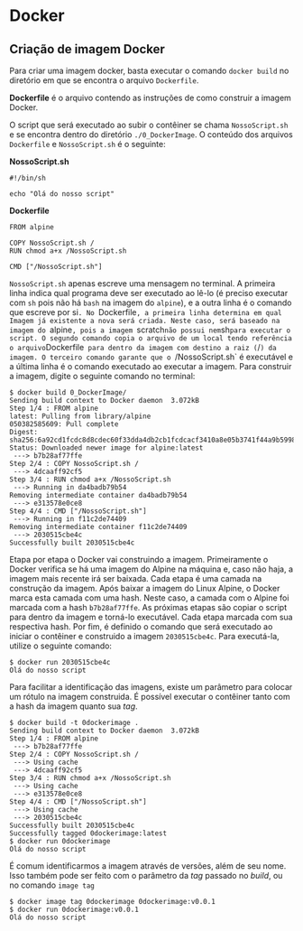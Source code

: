 Docker
======

Criação de imagem Docker
------------------------

Para criar uma imagem docker, basta executar o comando `docker build` no diretório em que se encontra o arquivo `Dockerfile`.

**Dockerfile** é o arquivo contendo as instruções de como construir a imagem Docker.

O script que será executado ao subir o contêiner se chama `NossoScript.sh` e se encontra dentro do diretório `./0_DockerImage`. O conteúdo dos arquivos `Dockerfile` e `NossoScript.sh` é o seguinte:

**NossoScript.sh**
```
#!/bin/sh

echo "Olá do nosso script"
```

**Dockerfile**
```
FROM alpine

COPY NossoScript.sh /
RUN chmod a+x /NossoScript.sh 

CMD ["/NossoScript.sh"]
```

`NossoScript.sh` apenas escreve uma mensagem no terminal. A primeira linha indica qual programa deve ser executado ao lê-lo (é preciso executar com `sh` pois não há `bash` na imagem do `alpine`), e a outra linha é o comando que escreve por si`. No `Dockerfile`, a primeira linha determina em qual Imagem já existente a nova será criada. Neste caso, será baseado na imagem do `alpine`, pois a imagem `scratch` não possui nem `sh` para executar o script. O segundo comando copia o arquivo de um local tendo referência o arquivo `Dockerfile` para dentro da imagem com destino a raiz (`/`) da imagem. O terceiro comando garante que o `/NossoScript.sh` é executável e a última linha é o comando executado ao executar a imagem. Para construir a imagem, digite o seguinte comando no terminal:

```
$ docker build 0_DockerImage/
Sending build context to Docker daemon  3.072kB
Step 1/4 : FROM alpine
latest: Pulling from library/alpine
050382585609: Pull complete
Digest: sha256:6a92cd1fcdc8d8cdec60f33dda4db2cb1fcdcacf3410a8e05b3741f44a9b5998
Status: Downloaded newer image for alpine:latest
 ---> b7b28af77ffe
Step 2/4 : COPY NossoScript.sh /
 ---> 4dcaaff92cf5
Step 3/4 : RUN chmod a+x /NossoScript.sh
 ---> Running in da4badb79b54
Removing intermediate container da4badb79b54
 ---> e313578e0ce8
Step 4/4 : CMD ["/NossoScript.sh"]
 ---> Running in f11c2de74409
Removing intermediate container f11c2de74409
 ---> 2030515cbe4c
Successfully built 2030515cbe4c
```

Etapa por etapa o Docker vai construindo a imagem. Primeiramente o Docker verifica se há uma imagem do Alpine na máquina e, caso não haja, a imagem mais recente irá ser baixada. Cada etapa é uma camada na construção da imagem. Após baixar a imagem do Linux Alpine, o Docker marca esta camada com uma hash. Neste caso, a camada com o Alpine foi marcada com a hash `b7b28af77ffe`. As próximas etapas são copiar o script para dentro da imagem e torná-lo executável. Cada etapa marcada com sua respectiva hash. Por fim, é definido o comando que será executado ao iniciar o contêiner e construido a imagem `2030515cbe4c`. Para executá-la, utilize o seguinte comando:

```
$ docker run 2030515cbe4c
Olá do nosso script
```

Para facilitar a identificação das imagens, existe um parâmetro para colocar um rótulo na imagem construida. É possível executar o contêiner tanto com a hash da imagem quanto sua _tag_.

```
$ docker build -t 0dockerimage .
Sending build context to Docker daemon  3.072kB
Step 1/4 : FROM alpine
 ---> b7b28af77ffe
Step 2/4 : COPY NossoScript.sh /
 ---> Using cache
 ---> 4dcaaff92cf5
Step 3/4 : RUN chmod a+x /NossoScript.sh
 ---> Using cache
 ---> e313578e0ce8
Step 4/4 : CMD ["/NossoScript.sh"]
 ---> Using cache
 ---> 2030515cbe4c
Successfully built 2030515cbe4c
Successfully tagged 0dockerimage:latest
$ docker run 0dockerimage
Olá do nosso script
```

É comum identificarmos a imagem através de versões, além de seu nome. Isso também pode ser feito com o parâmetro da _tag_ passado no _build_, ou no comando `image tag`
 
```
$ docker image tag 0dockerimage 0dockerimage:v0.0.1
$ docker run 0dockerimage:v0.0.1
Olá do nosso script
```
